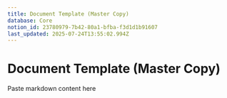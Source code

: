 ```yaml
---
title: Document Template (Master Copy)
database: Core
notion_id: 23780979-7b42-80a1-bfba-f3d1d1b91607
last_updated: 2025-07-24T13:55:02.994Z
---
```


# Document Template (Master Copy)


Paste markdown content here

